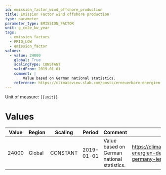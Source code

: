 ```yaml
---
id: emission_factor_wind_offshore_production
title: Emission Factor wind offshore production
type: parameter
parameter_type: EMISSION_FACTOR
unit: g_co2e_kw_year
tags:
  - emission_factors
  - PRIO_LOW
  - emission_factor
values:
  - value: 24000
    global: True
    scalingType: CONSTANT
    validFrom: 2019-01-01
    comment: |
        Value based on German national statistics.
    reference: https://climateview.slab.com/posts/erneuerbare-energien-deutschland-renewable-energy-germany-jencznun#hzami-wind-power
---
```



Unit of measure: `{{unit}}`


# Values


| Value | Region | Scaling | Period | Comment | Reference |
|-------|--------|---------|--------|---------|-----------|
| 24000 | Global | CONSTANT | 2019-01-01 | Value based on German national statistics. | https://climateview.slab.com/posts/erneuerbare-energien-deutschland-renewable-energy-germany-jencznun#hzami-wind-power |


